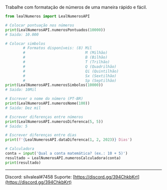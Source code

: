 Trabalhe com formatação de números de uma maneira rápido e fácil.

```python
from lealNumeros import LealNumerosAPI

# Colocar pontuação nos números
print(LealNumerosAPI.numerosPontuados(10000))
# Saida: 10.000

# Colocar simbolos      
        # Formatos disponíveis: (8) Mil
        #                           M (Milhão)
        #                           B (Bilhão)
        #                           T (Trilhão)
        #                           Q (Quadrilhão)
        #                           Qi (Quintilhão)
        #                           Sx (Sextilhão)
        #                           Sp (Septilhão)
print(LealNumerosAPI.numerosSimbolos(10000))
# Saida: 10Mil

# Escrever o nome do número (PT-BR)
print(LealNumerosAPI.numerosNome(100))
# Saida: Dez mil

# Escrever diferenças entre números
print(LealNumerosAPI.numerosDiferenca(5, 5))
# Saida: 5

# Escrever diferenças entre dias
print(f'{LealNumerosAPI.dataDiferenca(1, 2, 2023)} Dias')

# Calculadora
conta = input('Qual a conta matemática? (ex.: 10 + 5)')
resultado = LealNumerosAPI.numerosCalculadora(conta)
print(resultado)
```

---

Discord: silvaleal#7458
Suporte: [https://discord.gg/394ChkbKrt](https://discord.gg/394ChkbKrt)
